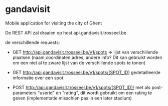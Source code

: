 # gandavisit
Mobile application for visiting the city of Ghent

De REST API zal draaien op host api.gandavisit.trosseel.be

de verschillende requests:
* GET http://api.gandavisit.trosseel.be/v1/spots  => lijst van verschillende plaatsen (naam,coordinaten,adres, andere info? Dit kan gebruikt worden om een niet al te zware lijst van de verschillende spots te tonen)

* GET http://api.gandavisit.trosseel.be/v1/spots/[SPOT_ID] gedetailleerde informatie over een spot
* POST http://api.gandavisit.trosseel.be/v1/spots/[SPOT_ID]/  met als post-parameters "userid" en "rating", dit wordt gebruikt om een rating te geven  (implementatie misschien pas in een later stadium)


